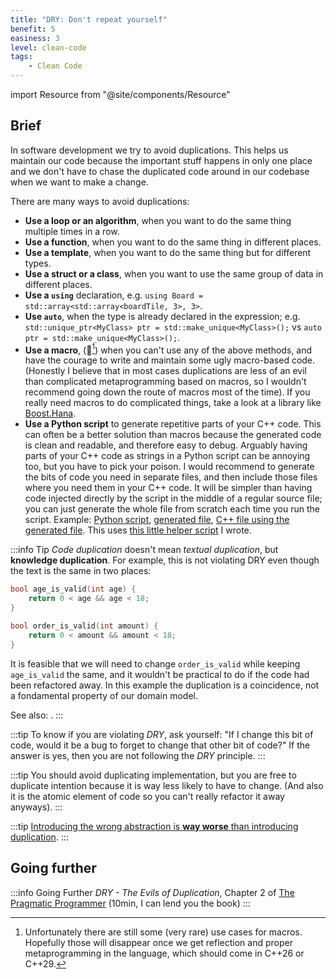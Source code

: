 ```yaml
---
title: "DRY: Don't repeat yourself"
benefit: 5
easiness: 3
level: clean-code
tags:
    - Clean Code
---
```

import Resource from "@site/components/Resource"

## Brief

In software development we try to avoid duplications. This helps us maintain our code because the important stuff happens in only one place and we don't have to chase the duplicated code around in our codebase when we want to make a change.

There are many ways to avoid duplications:

- **Use a loop or an algorithm**, when you want to do the same thing multiple times in a row.
- **Use a function**, when you want to do the same thing in different places.
- **Use a template**, when you want to do the same thing but for different types.
- **Use a struct or a class**, when you want to use the same group of data in different places.
- **Use a `using`** declaration, e.g. `using Board = std::array<std::array<boardTile, 3>, 3>`.
- **Use `auto`**, when the type is already declared in the expression; e.g. `std::unique_ptr<MyClass> ptr = std::make_unique<MyClass>();` vs `auto ptr = std::make_unique<MyClass>();`.
- **Use a macro**, (😬[^1]) when you can't use any of the above methods, and have the courage to write and maintain some ugly macro-based code. (Honestly I believe that in most cases duplications are less of an evil than complicated metaprogramming based on macros, so I wouldn't recommend going down the route of macros most of the time). If you really need macros to do complicated things, take a look at a library like [Boost.Hana](https://www.boost.org/doc/libs/1_61_0/libs/hana/doc/html/index.html).
- **Use a Python script** to generate repetitive parts of your C++ code. This can often be a better solution than macros because the generated code is clean and readable, and therefore easy to debug. Arguably having parts of your C++ code as strings in a Python script can be annoying too, but you have to pick your poison. I would recommend to generate the bits of code you need in separate files, and then include those files where you need them in your C++ code. It will be simpler than having code injected directly by the script in the middle of a regular source file; you can just generate the whole file from scratch each time you run the script. Example: [Python script](https://github.com/CoolLibs/Cool/blob/main/src/Cool/ColorSpaces/generator_colors.py), [generated file](https://github.com/CoolLibs/Cool/blob/main/src/Cool/ColorSpaces/generated/parse_color_and_alpha_space.inl), [C++ file using the generated file](https://github.com/CoolLibs/Cool/blob/main/src/Cool/ColorSpaces/ColorAndAlphaSpace.cpp). This uses [this little helper script](https://github.com/CoolLibs/tooling/blob/main/generate_files.py) I wrote.

[^1]: Unfortunately there are still some (very rare) use cases for macros. Hopefully those will disappear once we get reflection and proper metaprogramming in the language, which should come in C++26 or C++29.

:::info Tip
*Code duplication* doesn't mean *textual duplication*, but **knowledge duplication**.
For example, this is not violating DRY even though the text is the same in two places:
```cpp
bool age_is_valid(int age) {
    return 0 < age && age < 18;
}

bool order_is_valid(int amount) {
    return 0 < amount && amount < 18;
}
```

It is feasible that we will need to change `order_is_valid` while keeping `age_is_valid` the same, and it wouldn't be practical to do if the code had been refactored away. In this example the duplication is a coincidence, not a fondamental property of our domain model.

See also: <Resource title="SOLID, Revisited" author="Tony Van Eerd" link="https://youtu.be/glYq-dvgby4?t=4157" duration="6min"/>.
:::

:::tip
To know if you are violating *DRY*, ask yourself: "If I change this bit of code, would it be a bug to forget to change that other bit of code?" If the answer is yes, then you are not following the *DRY* principle.
:::

:::tip
You should avoid duplicating implementation, but you are free to duplicate intention because it is way less likely to have to change. (And also it is the atomic element of code so you can't really refactor it away anyways).
:::

:::tip
[Introducing the wrong abstraction is **way worse** than introducing duplication](https://sandimetz.com/blog/2016/1/20/the-wrong-abstraction).
:::

## Going further

:::info Going Further
*DRY - The Evils of Duplication*, Chapter 2 of [The Pragmatic Programmer](https://pragprog.com/titles/tpp20/the-pragmatic-programmer-20th-anniversary-edition/) (10min, I can lend you the book)
:::
